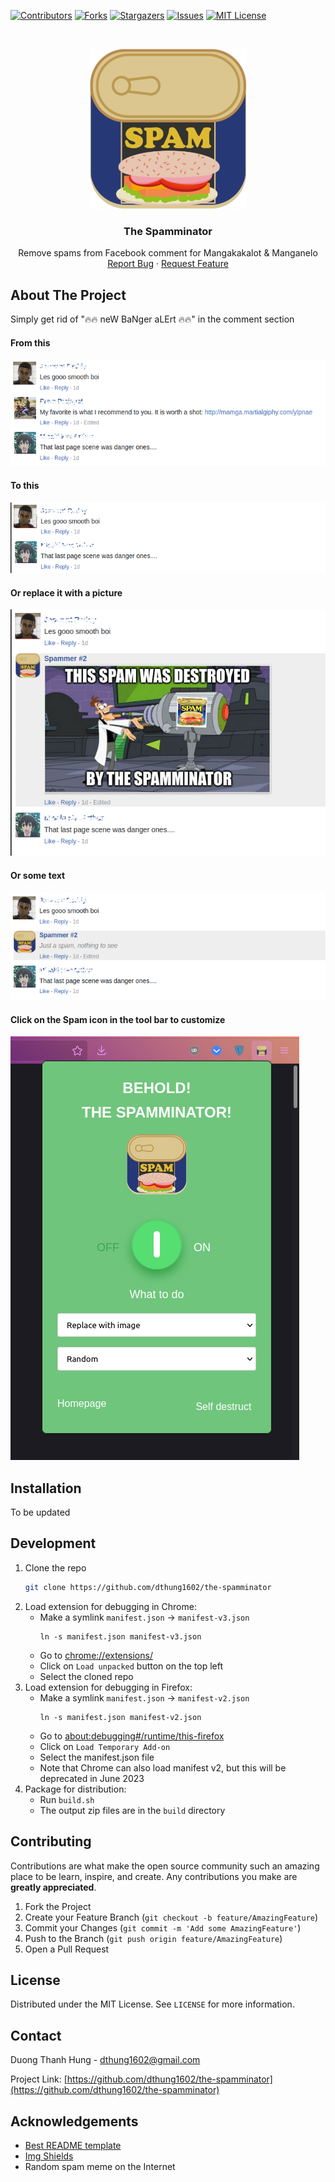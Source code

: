 <!-- README template from https://github.com/dthung1602/the-spamminator -->


[![Contributors][contributors-shield]][contributors-url]
[![Forks][forks-shield]][forks-url]
[![Stargazers][stars-shield]][stars-url]
[![Issues][issues-shield]][issues-url]
[![MIT License][license-shield]][license-url]

<!-- PROJECT LOGO -->
<br />
<p align="center">
  <a href="https://github.com/dthung1602/the-spamminator">
    <img src="https://raw.githubusercontent.com/dthung1602/the-spamminator/master/images/logo/spam-logo.png" alt="MB" width="251" height="256">
  </a>

<h3 align="center">The Spamminator</h3>

<p align="center">
    Remove spams from Facebook comment for Mangakakalot & Manganelo
    <br />
    <a href="https://github.com/dthung1602/the-spamminator/issues">Report Bug</a>
    ·
    <a href="https://github.com/dthung1602/the-spamminator/issues">Request Feature</a>
</p>

<!-- ABOUT THE PROJECT -->
## About The Project

Simply get rid of "🔥🔥 neW BaNger aLErt 🔥🔥" in the comment section

#### From this

![](images/demo/original.png)

#### To this

![](images/demo/remove.png)

#### Or replace it with a picture

![](images/demo/replace-by-image.png)

#### Or some text

![](images/demo/replace-by-text.png)

#### Click on the Spam icon in the tool bar to customize

![](images/demo/toolbar.png)

## Installation

To be updated

## Development

1. Clone the repo
    ```sh
    git clone https://github.com/dthung1602/the-spamminator
    ```
2. Load extension for debugging in Chrome:
    - Make a symlink `manifest.json` -> `manifest-v3.json`
        ```shell
        ln -s manifest.json manifest-v3.json     
        ```
    - Go to [chrome://extensions/](chrome://extensions/)
    - Click on `Load unpacked` button on the top left
    - Select the cloned repo
3. Load extension for debugging in Firefox:
    - Make a symlink `manifest.json` -> `manifest-v2.json`
        ```shell
        ln -s manifest.json manifest-v2.json     
        ```
    - Go to [about:debugging#/runtime/this-firefox](about:debugging#/runtime/this-firefox)
    - Click on `Load Temporary Add-on`
    - Select the manifest.json file
    - Note that Chrome can also load manifest v2, but this will be deprecated in June 2023
4. Package for distribution:
    - Run `build.sh`
    - The output zip files are in the `build` directory
<!-- CONTRIBUTING -->
## Contributing

Contributions are what make the open source community such an amazing place to be learn, inspire, and create. Any contributions you make are **greatly appreciated**.

1. Fork the Project
2. Create your Feature Branch (`git checkout -b feature/AmazingFeature`)
3. Commit your Changes (`git commit -m 'Add some AmazingFeature'`)
4. Push to the Branch (`git push origin feature/AmazingFeature`)
5. Open a Pull Request



<!-- LICENSE -->
## License

Distributed under the MIT License. See `LICENSE` for more information.


<!-- CONTACT -->
## Contact

Duong Thanh Hung - [dthung1602@gmail.com](mailto:dthung1602@gmail.com)

Project Link: [https://github.com/dthung1602/the-spamminator](https://github.com/dthung1602/the-spamminator)


<!-- ACKNOWLEDGEMENTS -->
## Acknowledgements
* [Best README template](https://github.com/othneildrew/Best-README-Template)
* [Img Shields](https://shields.io)
* Random spam meme on the Internet



<!-- MARKDOWN LINKS & IMAGES -->
<!-- https://www.markdownguide.org/basic-syntax/#reference-style-links -->
[contributors-shield]: https://img.shields.io/github/contributors/dthung1602/the-spamminator.svg?style=flat-square
[contributors-url]: https://github.com/dthung1602/the-spamminator/graphs/contributors
[forks-shield]: https://img.shields.io/github/forks/dthung1602/the-spamminator.svg?style=flat-square
[forks-url]: https://github.com/dthung1602/the-spamminator/network/members
[stars-shield]: https://img.shields.io/github/stars/dthung1602/the-spamminator.svg?style=flat-square
[stars-url]: https://github.com/dthung1602/the-spamminator/stargazers
[issues-shield]: https://img.shields.io/github/issues/dthung1602/the-spamminator.svg?style=flat-square
[issues-url]: https://github.com/dthung1602/the-spamminator/issues
[license-shield]: https://img.shields.io/github/license/dthung1602/the-spamminator.svg?style=flat-square
[license-url]: https://github.com/dthung1602/the-spamminator/blob/master/LICENSE
